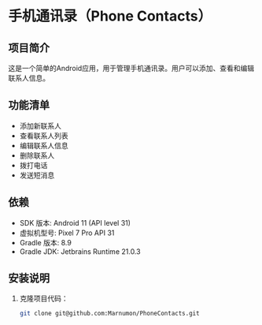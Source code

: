 # 手机通讯录（Phone Contacts）

## 项目简介
这是一个简单的Android应用，用于管理手机通讯录。用户可以添加、查看和编辑联系人信息。

## 功能清单
- 添加新联系人
- 查看联系人列表
- 编辑联系人信息
- 删除联系人
- 拨打电话
- 发送短消息

## 依赖
- SDK 版本: Android 11 (API level 31)
- 虚拟机型号: Pixel 7 Pro API 31
- Gradle 版本: 8.9
- Gradle JDK: Jetbrains Runtime 21.0.3

## 安装说明
1. 克隆项目代码：
   ```bash
   git clone git@github.com:Marnumon/PhoneContacts.git
